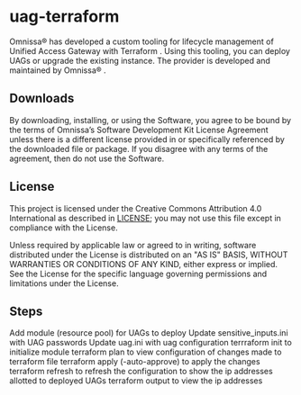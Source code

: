 # uag-terraform

Omnissa® has developed a custom tooling for lifecycle management of Unified Access Gateway with Terraform . Using this tooling, you can deploy UAGs or upgrade the existing instance. The provider is developed and maintained by Omnissa® . 

## Downloads

By downloading, installing, or using the Software, you agree to be bound by the terms of Omnissa’s Software Development Kit License Agreement unless there is a different license provided in or specifically referenced by the downloaded file or package. If you disagree with any terms of the agreement, then do not use the Software.

## License

This project is licensed under the Creative Commons Attribution 4.0 International as described in [LICENSE](https://github.com/euc-dev/.github/blob/main/LICENSE); you may not use this file except in compliance with the License.

Unless required by applicable law or agreed to in writing, software distributed under the License is distributed on an "AS IS" BASIS, WITHOUT WARRANTIES OR CONDITIONS OF ANY KIND, either express or implied. See the License for the specific language governing permissions and limitations under the License.

## Steps

Add module (resource pool) for UAGs to deploy
Update sensitive_inputs.ini with UAG passwords
Update uag.ini with uag configuration
terrraform init to initialize module
terraform plan to view configuration of changes made to terraform file
terraform apply (-auto-approve) to apply the changes
terraform refresh to refresh the configuration to show the ip addresses allotted to deployed UAGs
terraform output to view the ip addresses